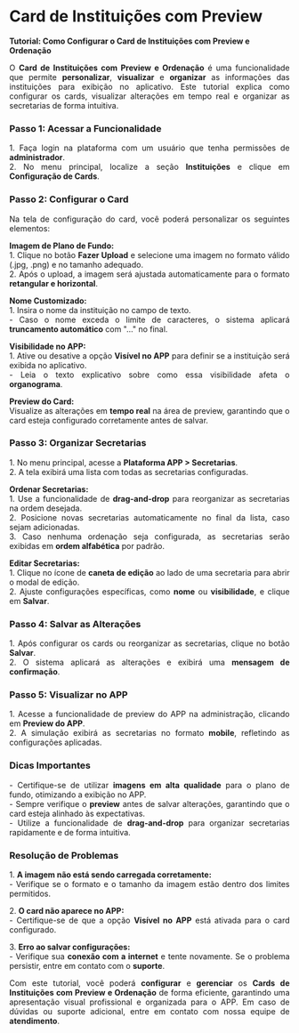# Card de Instituições com Preview

**Tutorial: Como Configurar o Card de Instituições com Preview e Ordenação**
<p style="text-align: justify;">
O <strong>Card de Instituições com Preview e Ordenação</strong> é uma funcionalidade que permite <strong>personalizar</strong>, <strong>visualizar</strong> e <strong>organizar</strong> as informações das instituições para exibição no aplicativo. Este tutorial explica como configurar os cards, visualizar alterações em tempo real e organizar as secretarias de forma intuitiva.
</p>

<h3><strong>Passo 1: Acessar a Funcionalidade</strong></h3>
<p style="text-align: justify;">
1. Faça login na plataforma com um usuário que tenha permissões de <strong>administrador</strong>.<br>
2. No menu principal, localize a seção <strong>Instituições</strong> e clique em <strong>Configuração de Cards</strong>.
</p>

<h3><strong>Passo 2: Configurar o Card</strong></h3>
<p style="text-align: justify;">
Na tela de configuração do card, você poderá personalizar os seguintes elementos:
</p>

<p style="text-align: justify;">
<strong>Imagem de Plano de Fundo:</strong><br>
1. Clique no botão <strong>Fazer Upload</strong> e selecione uma imagem no formato válido (.jpg, .png) e no tamanho adequado.<br>
2. Após o upload, a imagem será ajustada automaticamente para o formato <strong>retangular e horizontal</strong>.
</p>

<p style="text-align: justify;">
<strong>Nome Customizado:</strong><br>
1. Insira o nome da instituição no campo de texto.<br>
- Caso o nome exceda o limite de caracteres, o sistema aplicará <strong>truncamento automático</strong> com "..." no final.
</p>

<p style="text-align: justify;">
<strong>Visibilidade no APP:</strong><br>
1. Ative ou desative a opção <strong>Visível no APP</strong> para definir se a instituição será exibida no aplicativo.<br>
- Leia o texto explicativo sobre como essa visibilidade afeta o <strong>organograma</strong>.
</p>

<p style="text-align: justify;">
<strong>Preview do Card:</strong><br>
Visualize as alterações em <strong>tempo real</strong> na área de preview, garantindo que o card esteja configurado corretamente antes de salvar.
</p>

<h3><strong>Passo 3: Organizar Secretarias</strong></h3>
<p style="text-align: justify;">
1. No menu principal, acesse a <strong>Plataforma APP &gt; Secretarias</strong>.<br>
2. A tela exibirá uma lista com todas as secretarias configuradas.
</p>

<p style="text-align: justify;">
<strong>Ordenar Secretarias:</strong><br>
1. Use a funcionalidade de <strong>drag-and-drop</strong> para reorganizar as secretarias na ordem desejada.<br>
2. Posicione novas secretarias automaticamente no final da lista, caso sejam adicionadas.<br>
3. Caso nenhuma ordenação seja configurada, as secretarias serão exibidas em <strong>ordem alfabética</strong> por padrão.
</p>

<p style="text-align: justify;">
<strong>Editar Secretarias:</strong><br>
1. Clique no ícone de <strong>caneta de edição</strong> ao lado de uma secretaria para abrir o modal de edição.<br>
2. Ajuste configurações específicas, como <strong>nome</strong> ou <strong>visibilidade</strong>, e clique em <strong>Salvar</strong>.
</p>

<h3><strong>Passo 4: Salvar as Alterações</strong></h3>
<p style="text-align: justify;">
1. Após configurar os cards ou reorganizar as secretarias, clique no botão <strong>Salvar</strong>.<br>
2. O sistema aplicará as alterações e exibirá uma <strong>mensagem de confirmação</strong>.
</p>

<h3><strong>Passo 5: Visualizar no APP</strong></h3>
<p style="text-align: justify;">
1. Acesse a funcionalidade de preview do APP na administração, clicando em <strong>Preview do APP</strong>.<br>
2. A simulação exibirá as secretarias no formato <strong>mobile</strong>, refletindo as configurações aplicadas.
</p>

<h3><strong>Dicas Importantes</strong></h3>
<p style="text-align: justify;">
- Certifique-se de utilizar <strong>imagens em alta qualidade</strong> para o plano de fundo, otimizando a exibição no APP.<br>
- Sempre verifique o <strong>preview</strong> antes de salvar alterações, garantindo que o card esteja alinhado às expectativas.<br>
- Utilize a funcionalidade de <strong>drag-and-drop</strong> para organizar secretarias rapidamente e de forma intuitiva.
</p>

<h3><strong>Resolução de Problemas</strong></h3>
<p style="text-align: justify;">
1. <strong>A imagem não está sendo carregada corretamente:</strong><br>
- Verifique se o formato e o tamanho da imagem estão dentro dos limites permitidos.
</p>

<p style="text-align: justify;">
2. <strong>O card não aparece no APP:</strong><br>
- Certifique-se de que a opção <strong>Visível no APP</strong> está ativada para o card configurado.
</p>

<p style="text-align: justify;">
3. <strong>Erro ao salvar configurações:</strong><br>
- Verifique sua <strong>conexão com a internet</strong> e tente novamente. Se o problema persistir, entre em contato com o <strong>suporte</strong>.
</p>

<p style="text-align: justify;">
Com este tutorial, você poderá <strong>configurar</strong> e <strong>gerenciar</strong> os <strong>Cards de Instituições com Preview e Ordenação</strong> de forma eficiente, garantindo uma apresentação visual profissional e organizada para o APP. Em caso de dúvidas ou suporte adicional, entre em contato com nossa equipe de <strong>atendimento</strong>.
</p>
